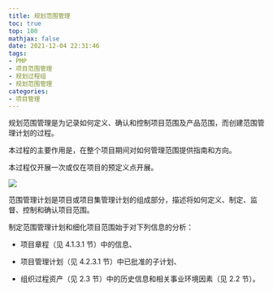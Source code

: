 ```yaml
---
title: 规划范围管理
toc: true
top: 100
mathjax: false
date: 2021-12-04 22:31:46
tags:
- PMP
- 项目范围管理
- 规划过程组
- 规划范围管理
categories:
- 项目管理
---
```

规划范围管理是为记录如何定义、确认和控制项目范围及产品范围，而创建范围管理计划的过程。

本过程的主要作用是，在整个项目期间对如何管理范围提供指南和方向。

本过程仅开展一次或仅在项目的预定义点开展。  

<img src="https://ddabb.github.io/photos/pmpimages/数据流向图/5.1规划范围管理.png"/>  

范围管理计划是项目或项目集管理计划的组成部分，描述将如何定义、制定、监督、控制和确认项目范围。

制定范围管理计划和细化项目范围始于对下列信息的分析：

- 项目章程（见 4.1.3.1 节）中的信息、

- 项目管理计划（见 4.2.3.1 节）中已批准的子计划、

- 组织过程资产（见 2.3 节）中的历史信息和相关事业环境因素（见 2.2 节）。
